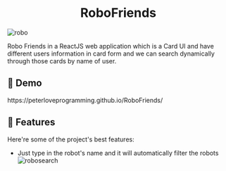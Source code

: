 <h1 align="center" id="title">RoboFriends</h1>


![robo](https://github.com/Peterloveprogramming/RoboFriends/assets/131538732/78311dd0-66ee-4046-8206-73dc2eea3439)

<p id="description">Robo Friends in a ReactJS web application which is a Card UI and have different users information in card form and we can search dynamically through those cards by name of user.</p>

<h2>🚀 Demo</h2>
https://peterloveprogramming.github.io/RoboFriends/
  
<h2>🧐 Features</h2>
Here're some of the project's best features:

*   Just type in the robot's name and it will automatically filter the robots
![robosearch](https://github.com/Peterloveprogramming/RoboFriends/assets/131538732/725a2887-69c2-49f3-b980-9d6d0df382e4)

